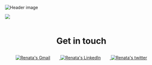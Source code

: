 ![Header image](https://s3.us-west-2.amazonaws.com/secure.notion-static.com/8096a62e-8fe3-4138-84c8-98d066049731/Custom_Size__1.png?X-Amz-Algorithm=AWS4-HMAC-SHA256&X-Amz-Credential=AKIAT73L2G45O3KS52Y5%2F20210601%2Fus-west-2%2Fs3%2Faws4_request&X-Amz-Date=20210601T133603Z&X-Amz-Expires=86400&X-Amz-Signature=5d6a8296b1c84d22d13ce09a544f25b56acb2f72fc9e9fea4cbae4834bd2a216&X-Amz-SignedHeaders=host&response-content-disposition=filename%20%3D%22Custom_Size__1.png%22)

<div>
    <a href="https://github.com/RenataBeroli/RenataBeroli/wiki">
        <img src="https://s3.us-west-2.amazonaws.com/secure.notion-static.com/9d00a3e1-148f-43bf-9915-ccad6f4aef02/Custom_Size__2.png?X-Amz-Algorithm=AWS4-HMAC-SHA256&X-Amz-Credential=AKIAT73L2G45O3KS52Y5%2F20210601%2Fus-west-2%2Fs3%2Faws4_request&X-Amz-Date=20210601T133555Z&X-Amz-Expires=86400&X-Amz-Signature=995302ca45e37b8dc2b40e3ae5b764dc65fb817d58b638352d963ff00eaf9193&X-Amz-SignedHeaders=host&response-content-disposition=filename%20%3D%22Custom_Size__2.png%22">
    </a>
</div>
<br>

<h1 style="text-align: center; margin-bottom: 30px">
Get in touch
</h1>

<div align="center" style="text-align:center">
    <a href="renata.olive19@gmail.com">
        <img src="https://s3.us-west-2.amazonaws.com/secure.notion-static.com/e4cd75cd-cad4-4da4-81e8-4c2f40c588d0/email-6.png?X-Amz-Algorithm=AWS4-HMAC-SHA256&X-Amz-Credential=AKIAT73L2G45O3KS52Y5%2F20210601%2Fus-west-2%2Fs3%2Faws4_request&X-Amz-Date=20210601T115710Z&X-Amz-Expires=86400&X-Amz-Signature=207f45bb92950ddeecf4fb5e85d5b3c274e48692eb77291de85671b2c86fb551&X-Amz-SignedHeaders=host&response-content-disposition=filename%20%3D%22email-6.png%22"
        alt="Renata's Gmail" style="padding-right: 30px">
    </a>
    <a href="https://www.linkedin.com/in/renataberoli/">
        <img src="https://s3.us-west-2.amazonaws.com/secure.notion-static.com/c4d2a8ef-2efc-4f97-97ab-f844a874f338/linkedin-2.png?X-Amz-Algorithm=AWS4-HMAC-SHA256&X-Amz-Credential=AKIAT73L2G45O3KS52Y5%2F20210601%2Fus-west-2%2Fs3%2Faws4_request&X-Amz-Date=20210601T115716Z&X-Amz-Expires=86400&X-Amz-Signature=d36a2bd97c15683491d9624c8a8a7914b6cc094c827ca780b6f2832d8ad865fa&X-Amz-SignedHeaders=host&response-content-disposition=filename%20%3D%22linkedin-2.png%22"
            alt="Renata's LinkedIn" style="padding-right: 30px">
    </a>
    <a href="https://twitter.com/BeroleeR">
        <img src="https://s3.us-west-2.amazonaws.com/secure.notion-static.com/dd67a34f-50f6-4bf8-bb14-064799af4cd8/twitter-2.png?X-Amz-Algorithm=AWS4-HMAC-SHA256&X-Amz-Credential=AKIAT73L2G45O3KS52Y5%2F20210601%2Fus-west-2%2Fs3%2Faws4_request&X-Amz-Date=20210601T115724Z&X-Amz-Expires=86400&X-Amz-Signature=a4d1bf28c0a6a2faf4251d5ae015b49f836a0e86919a1a787fd2342bf843c94c&X-Amz-SignedHeaders=host&response-content-disposition=filename%20%3D%22twitter-2.png%22"
            alt="Renata's twitter">
    </a>
</div>
